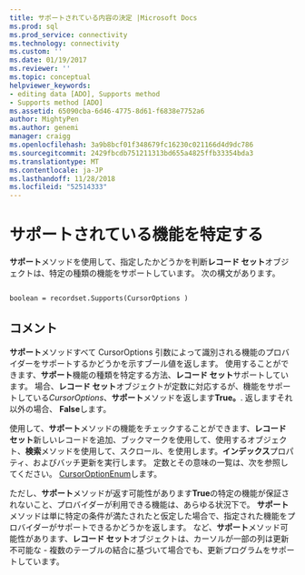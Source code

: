 ```yaml
---
title: サポートされている内容の決定 |Microsoft Docs
ms.prod: sql
ms.prod_service: connectivity
ms.technology: connectivity
ms.custom: ''
ms.date: 01/19/2017
ms.reviewer: ''
ms.topic: conceptual
helpviewer_keywords:
- editing data [ADO], Supports method
- Supports method [ADO]
ms.assetid: 65090cba-6d46-4775-8d61-f6838e7752a6
author: MightyPen
ms.author: genemi
manager: craigg
ms.openlocfilehash: 3a9b8bcf01f348679fc16230c021166d4d9dc786
ms.sourcegitcommit: 2429fbcdb751211313bd655a4825ffb33354bda3
ms.translationtype: MT
ms.contentlocale: ja-JP
ms.lasthandoff: 11/28/2018
ms.locfileid: "52514333"
---
```

# <a name="determining-what-is-supported"></a>サポートされている機能を特定する
**サポート**メソッドを使用して、指定したかどうかを判断**レコード セット**オブジェクトは、特定の種類の機能をサポートしています。 次の構文があります。  
  
```  
  
boolean = recordset.Supports(CursorOptions )  
```  
  
## <a name="remarks"></a>コメント  
 **サポート**メソッドすべて CursorOptions 引数によって識別される機能のプロバイダーをサポートするかどうかを示すブール値を返します。 使用することができます、**サポート**機能の種類を特定する方法、**レコード セット**サポートしています。 場合、**レコード セット**オブジェクトが定数に対応するが、機能をサポートしている*CursorOptions*、**サポート**メソッドを返します**True。**. 返しますそれ以外の場合、 **False**します。  
  
 使用して、**サポート**メソッドの機能をチェックすることができます、**レコード セット**新しいレコードを追加、ブックマークを使用して、使用するオブジェクト、**検索**メソッドを使用して、スクロール、を使用します。**インデックス**プロパティ、およびバッチ更新を実行します。 定数とその意味の一覧は、次を参照してください。 [CursorOptionEnum](../../../ado/reference/ado-api/cursoroptionenum.md)します。  
  
 ただし、**サポート**メソッドが返す可能性があります**True**の特定の機能が保証されないこと、プロバイダーが利用できる機能は、あらゆる状況下で。 **サポート**メソッドは単に特定の条件が満たされたと仮定した場合で、指定された機能をプロバイダーがサポートできるかどうかを返します。 など、**サポート**メソッド可能性があります、**レコード セット**オブジェクトは、カーソルが一部の列は更新不可能な - 複数のテーブルの結合に基づいて場合でも、更新プログラムをサポートしています。
